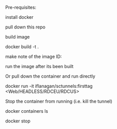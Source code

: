  
Pre-requisites:

install docker 

pull down this repo

build image 

docker build -t .

make note of the image ID:

run the image after its been built

 
Or pull down the container and run directly 

docker run -it iflanagan/sctunnels:firsttag <SAUCEUSERNAME> <SAUCEACCESSKEY> <Web/HEADLESS/RDCEU/RDCUS> <TunnelId>

Stop the container from running (i.e. kill the tunnel) 

docker containers ls

<find the container ID>
 
 docker stop <CONTAINER ID>
 
 
